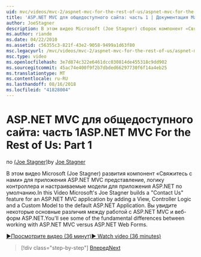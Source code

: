 ```yaml
---
uid: mvc/videos/mvc-2/aspnet-mvc-for-the-rest-of-us/aspnet-mvc-for-the-rest-of-us-part-1
title: 'ASP.NET MVC для общедоступного сайта: часть 1 | Документация Майкрософт'
author: JoeStagner
description: В этом видео Microsoft (Joe Stagner) сборок компонент «Свяжитесь с нами» для приложения ASP.NET MVC путем добавления представления, логику контроллера и модель Custom t...
ms.author: riande
ms.date: 04/22/2010
ms.assetid: c56355c3-821f-43e2-9058-9499a1d63f80
msc.legacyurl: /mvc/videos/mvc-2/aspnet-mvc-for-the-rest-of-us/aspnet-mvc-for-the-rest-of-us-part-1
msc.type: video
ms.openlocfilehash: 3e7d874c322e6461dcc030814de455318c9dd902
ms.sourcegitcommit: 45ac74e400f9f2b7dbded66297730f6f14a4eb25
ms.translationtype: MT
ms.contentlocale: ru-RU
ms.lasthandoff: 08/16/2018
ms.locfileid: "41828004"
---
```

<a name="aspnet-mvc-for-the-rest-of-us-part-1"></a><span data-ttu-id="b3d33-103">ASP.NET MVC для общедоступного сайта: часть 1</span><span class="sxs-lookup"><span data-stu-id="b3d33-103">ASP.NET MVC For the Rest of Us: Part 1</span></span>
====================
<span data-ttu-id="b3d33-104">по [(Joe Stagner)](https://github.com/JoeStagner)</span><span class="sxs-lookup"><span data-stu-id="b3d33-104">by [Joe Stagner](https://github.com/JoeStagner)</span></span>

<span data-ttu-id="b3d33-105">В этом видео Microsoft (Joe Stagner) развития компонент «Свяжитесь с нами» для приложения ASP.NET MVC представление, логику контроллера и настраиваемые модели для приложения ASP.NET по умолчанию.</span><span class="sxs-lookup"><span data-stu-id="b3d33-105">In this Video Microsoft's Joe Stagner builds a "Contact Us" feature for an ASP.NET MVC application by adding a View, Controller Logic and a Custom Model to the default ASP.NET Application.</span></span> <span data-ttu-id="b3d33-106">Вы увидите некоторые основные различия между работой с ASP.NET MVC и веб-форм ASP.NET.</span><span class="sxs-lookup"><span data-stu-id="b3d33-106">You'll see some of the fundamental differences between working with ASP.NET MVC versus ASP.NET Web Forms.</span></span>

[<span data-ttu-id="b3d33-107">&#9654;Просмотрите видео (36 минут)</span><span class="sxs-lookup"><span data-stu-id="b3d33-107">&#9654; Watch video (36 minutes)</span></span>](https://channel9.msdn.com/Blogs/ASP-NET-Site-Videos/aspnet-mvc-for-the-rest-of-us-part-1)

> [!div class="step-by-step"]
> [<span data-ttu-id="b3d33-108">Вперед</span><span class="sxs-lookup"><span data-stu-id="b3d33-108">Next</span></span>](aspnet-mvc-for-the-rest-of-us-part-2.md)
